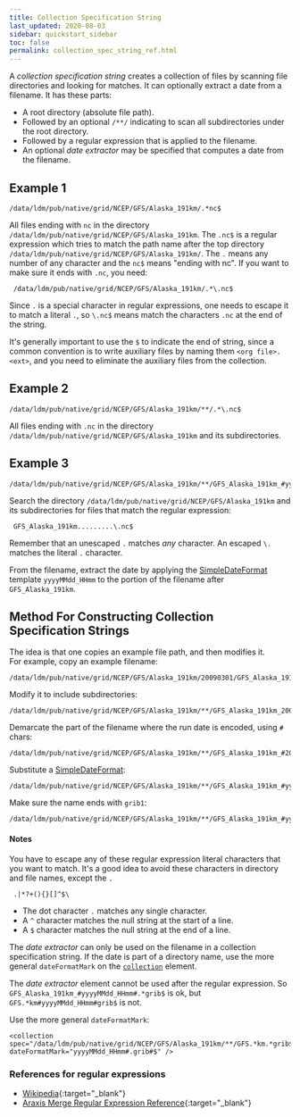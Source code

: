 ```yaml
---
title: Collection Specification String
last_updated: 2020-08-03
sidebar: quickstart_sidebar
toc: false
permalink: collection_spec_string_ref.html
---
```


A *collection specification string* creates a collection of files by scanning file directories and looking for matches. 
It can optionally extract a date from a filename. 
It has these parts:

*  A root directory (absolute file path).
* Followed by an optional `/**/` indicating to scan all subdirectories under the root directory.
* Followed by a regular expression that is applied to the filename.
* An optional *date extractor* may be specified that computes a date from the filename.

## Example 1

~~~
/data/ldm/pub/native/grid/NCEP/GFS/Alaska_191km/.*nc$
~~~

All files ending with `nc` in the directory `/data/ldm/pub/native/grid/NCEP/GFS/Alaska_191km`. 
The `.nc$` is a regular expression which tries to match the path name after the top directory `/data/ldm/pub/native/grid/NCEP/GFS/Alaska_191km/`. 
The `.` means any number of any character and the `nc$` means "ending with nc". 
If you want to make sure it ends with `.nc`, you need:

~~~
 /data/ldm/pub/native/grid/NCEP/GFS/Alaska_191km/.*\.nc$
~~~

Since `.` is a special character in regular expressions, one needs to escape it to match a literal `.`, so `\.nc$` means match the characters `.nc` at the end of the string.

It's generally important to use the `$` to indicate the end of string, since a common convention is to write auxiliary files by naming them `<org file>.<ext>`, and you need to eliminate the auxiliary files from the collection.

## Example 2

~~~
/data/ldm/pub/native/grid/NCEP/GFS/Alaska_191km/**/.*\.nc$
~~~

All files ending with `.nc` in the directory `/data/ldm/pub/native/grid/NCEP/GFS/Alaska_191km` and its subdirectories.

## Example 3

~~~
/data/ldm/pub/native/grid/NCEP/GFS/Alaska_191km/**/GFS_Alaska_191km_#yyyyMMdd_HHmm#\.nc$
~~~

Search the directory `/data/ldm/pub/native/grid/NCEP/GFS/Alaska_191km` and its subdirectories for files that match the regular expression:

~~~
 GFS_Alaska_191km.........\.nc$
~~~

Remember that an unescaped `.` matches *any* character. An escaped `\.` matches the literal `.` character.

From the filename, extract the date by applying the [SimpleDateFormat](/SimpleDateFormat.html) template `yyyyMMdd_HHmm` to the portion of the filename after `GFS_Alaska_191km`.

## Method For Constructing Collection Specification Strings

The idea is that one copies an example file path, and then modifies it.  
For example, copy an example filename:

~~~
/data/ldm/pub/native/grid/NCEP/GFS/Alaska_191km/20090301/GFS_Alaska_191km_20090301_0600.grib1
~~~

Modify it to include subdirectories:

~~~
/data/ldm/pub/native/grid/NCEP/GFS/Alaska_191km/**/GFS_Alaska_191km_20090301_0600.grib1
~~~

Demarcate the part of the filename where the run date is encoded, using `#` chars:

~~~
/data/ldm/pub/native/grid/NCEP/GFS/Alaska_191km/**/GFS_Alaska_191km_#20090301_0600#.grib1
~~~

Substitute a [SimpleDateFormat](/SimpleDateFormat.html):

~~~
/data/ldm/pub/native/grid/NCEP/GFS/Alaska_191km/**/GFS_Alaska_191km_#yyyyMMdd_HHmm#.grib1
~~~

Make sure the name ends with `grib1`:

~~~
/data/ldm/pub/native/grid/NCEP/GFS/Alaska_191km/**/GFS_Alaska_191km_#yyyyMMdd_HHmm#\.grib1$
~~~

#### Notes

You have to escape any of these regular expression literal characters that you want to match. 
It's a good idea to avoid these characters in directory and file names, except the `.`

~~~
 .|*?+(){}[]^$\
~~~

* The dot character `.` matches any single character.
* A `^` character matches the null string at the start of a line.
* A `$` character matches the null string at the end of a line.

The *date extractor* can only be used on the filename in a collection specification string. 
If the date is part of a directory name, use the more general `dateFormatMark` on the [`collection`](/grib_feature_collections_ref.html) element.

The *date extractor* element cannot be used after the regular expression. 
So `GFS_Alaska_191km_#yyyyMMdd_HHmm#.*grib$` is ok, but `GFS.*km#yyyyMMdd_HHmm#grib$` is not. 

Use the more general `dateFormatMark`:

~~~
<collection spec="/data/ldm/pub/native/grid/NCEP/GFS/Alaska_191km/**/GFS.*km.*grib$" dateFormatMark="yyyyMMdd_HHmm#.grib#$" />
~~~

### References for regular expressions

* [Wikipedia](https://en.wikipedia.org/wiki/Regular_expression){:target="_blank"}
* [Araxis Merge Regular Expression Reference](https://www.araxis.com/merge/documentation-windows/regular-expression-reference){:target="_blank"}